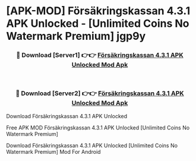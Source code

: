 # [APK-MOD] Försäkringskassan 4.3.1 APK Unlocked - [Unlimited Coins No Watermark Premium] jgp9y



<div align="center">
<h3>🔴 Download [Server1] 👉👉 <a href="https://momento.my/?title=Försäkringskassan_4.3.1_APK_Unlocked">Försäkringskassan 4.3.1 APK Unlocked Mod Apk</a></h3><br>

<h3>🔴 Download [Server2] 👉👉 <a href="https://momento.my/?title=Försäkringskassan_4.3.1_APK_Unlocked">Försäkringskassan 4.3.1 APK Unlocked Mod Apk</a></h3>
</div>



Download Försäkringskassan 4.3.1 APK Unlocked 

Free APK MOD Försäkringskassan 4.3.1 APK Unlocked [Unlimited Coins No Watermark Premium]

Download Försäkringskassan 4.3.1 APK Unlocked [Unlimited Coins No Watermark Premium] Mod For Android
